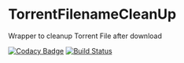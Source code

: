 # TorrentFilenameCleanUp
Wrapper to cleanup Torrent File after download

[![Codacy Badge](https://api.codacy.com/project/badge/Grade/3e11f971d38d4744bf6b86c8be84c67f)](https://www.codacy.com/app/fmonthel/TorrentFilenameCleanUp?utm_source=github.com&amp;utm_medium=referral&amp;utm_content=fmonthel/TorrentFilenameCleanUp&amp;utm_campaign=Badge_Grade)
[![Build Status](https://travis-ci.org/fmonthel/TorrentFilenameCleanUp.svg?branch=master)](https://travis-ci.org/fmonthel/TorrentFilenameCleanUp)
